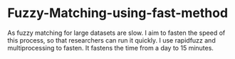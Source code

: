 # Fuzzy-Matching-using-fast-method
As fuzzy matching for large datasets are slow. I aim to fasten the speed of this process, so that researchers can run it quickly. 
I use rapidfuzz and multiprocessing to fasten. It fastens the time from a day to 15 minutes.

